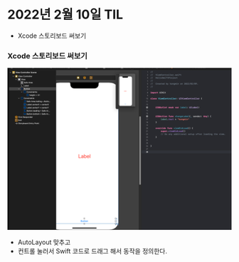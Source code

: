 # 2022년 2월 10일 TIL

- Xcode 스토리보드 써보기

### Xcode 스토리보드 써보기

![img_1.png](img_1.png)

- AutoLayout 맞추고
- 컨트롤 눌러서 Swift 코드로 드래그 해서 동작을 정의한다.

